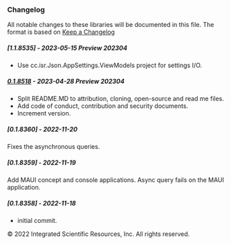 ### Changelog
All notable changes to these libraries will be documented in this file.
The format is based on [Keep a Changelog](https://keepachangelog.com/en/1.0.0/)

##### [1.1.8535] - 2023-05-15 Preview 202304
* Use cc.isr.Json.AppSettings.ViewModels project for settings I/O.

##### [0.1.8518] - 2023-04-28 Preview 202304
* Split README.MD to attribution, cloning, open-source and read me files.
* Add code of conduct, contribution and security documents.
* Increment version.

##### [0.1.8360] - 2022-11-20
Fixes the asynchronous queries.

##### [0.1.8359] - 2022-11-19
Add MAUI concept and console applications. Async query fails on the MAUI application.

##### [0.1.8358] - 2022-11-18
* initial commit.

&copy;  2022 Integrated Scientific Resources, Inc. All rights reserved.

[0.1.8518]: https://github.com/ATECoder/dn.iot.tcp
